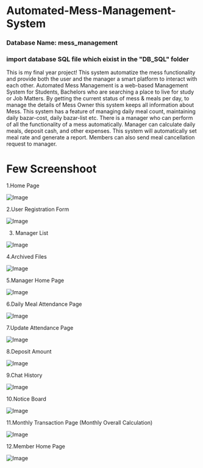 # Automated-Mess-Management-System
### Database Name: mess_management
### import database SQL file which eixist in the "DB_SQL" folder
This is my final year project! This system automatize the mess functionality and provide both the user and the manager a smart platform to interact with each other.
Automated Mess Management is a web-based Management System for Students, Bachelors who are searching a place to live for study or Job Matters. By getting the current status of mess & meals per day, to manage the details of Mess Owner this system keeps all information about Mess. This system has a feature of managing daily meal count, maintaining daily bazar-cost, daily bazar-list etc. There is a manager who can perform of all the functionality of a mess automatically. Manager can calculate daily meals, deposit cash, and other expenses. This system will automatically set meal rate and generate a report. Members can also send meal cancellation request to manager.

# Few Screenshoot
1.Home Page 

![Image](https://github.com/user-attachments/assets/98daad85-a462-43b3-8f28-b5a775095895)

2.User Registration Form

![Image](https://github.com/user-attachments/assets/4b6a4b66-acff-4930-8858-7c4f0a0fcdb1)

3. Manager List

![Image](https://github.com/user-attachments/assets/3604baba-1b8d-48f3-a0ba-3d333d2225b9)

4.Archived Files

![Image](https://github.com/user-attachments/assets/e0180692-61c6-4fb4-9408-007fa66d9525)

5.Manager Home Page

![Image](https://github.com/user-attachments/assets/c50c148c-fd0c-41fa-a537-a79344624f83)

6.Daily Meal Attendance Page

![Image](https://github.com/user-attachments/assets/b83fc875-01cd-4f7c-af7b-bb42cebc270c)

7.Update Attendance Page 

![Image](https://github.com/user-attachments/assets/729a0157-7a37-4a25-ad74-751c7a5acd39)

8.Deposit Amount

![Image](https://github.com/user-attachments/assets/1420bedd-7a6d-4ad6-a299-24284acb34e0)

9.Chat History

![Image](https://github.com/user-attachments/assets/92e3f06e-ae53-433c-ba96-e5c9a2fdd4ee)

10.Notice Board

![Image](https://github.com/user-attachments/assets/16d26b01-61e9-4796-97dd-3670c0721e9a)

11.Monthly Transaction Page (Monthly Overall Calculation)

![Image](https://github.com/user-attachments/assets/df35da11-defd-4fec-9891-061eab434a8b)

12.Member Home Page

![Image](https://github.com/user-attachments/assets/43fe1654-8e5f-4915-8a63-22fbceb11173)





